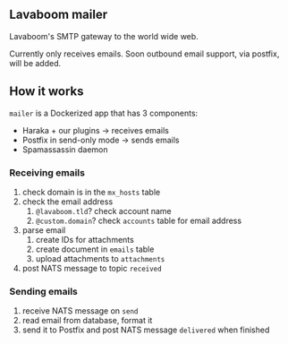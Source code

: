 Lavaboom mailer
---------------

Lavaboom's SMTP gateway to the world wide web.

Currently only receives emails. Soon outbound email support, via postfix, will be added.

How it works
------------

`mailer` is a Dockerized app that has 3 components:

-	Haraka + our plugins -> receives emails
-	Postfix in send-only mode -> sends emails
-	Spamassassin daemon

### Receiving emails

1.	check domain is in the `mx_hosts` table
2.	check the email address
	1.	`@lavaboom.tld`? check account name
	2.	`@custom.domain`? check `accounts` table for email address
3.	parse email
	1.	create IDs for attachments
	2.	create document in `emails` table
	3.	upload attachments to `attachments`
4.	post NATS message to topic `received`

### Sending emails

1.	receive NATS message on `send`
2.	read email from database, format it
3.	send it to Postfix and post NATS message `delivered` when finished
